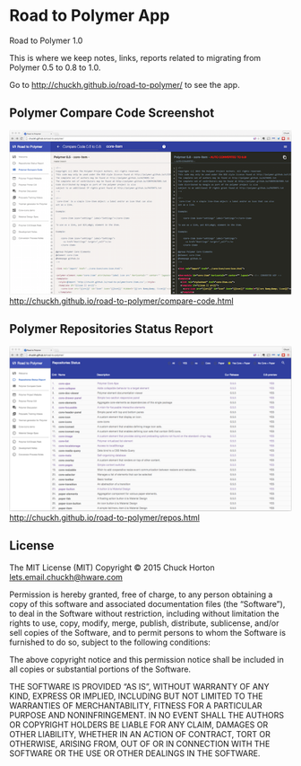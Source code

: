 # Road to Polymer App
Road to Polymer 1.0

This is where we keep notes, links, reports related to migrating from Polymer 0.5 to 0.8 to 1.0.

Go to http://chuckh.github.io/road-to-polymer/ to see the app.

## Polymer Compare Code Screenshot

![alt text](https://github.com/chuckh/road-to-polymer/raw/app/app/images/screenshots/Road-to-Polymer-Compare-Code-800.png "Polymer Compare Code Screenshot")
http://chuckh.github.io/road-to-polymer/compare-code.html

## Polymer Repositories Status Report

![alt text](https://github.com/chuckh/road-to-polymer/blob/app/app/images/screenshots/Road-to-Polymer-Repositories-Status.png "Polymer Repositories Report")
http://chuckh.github.io/road-to-polymer/repos.html

## License

The MIT License (MIT)
Copyright © 2015 Chuck Horton <lets.email.chuckh@hware.com>

Permission is hereby granted, free of charge, to any person obtaining a copy
of this software and associated documentation files (the “Software”), to deal
in the Software without restriction, including without limitation the rights
to use, copy, modify, merge, publish, distribute, sublicense, and/or sell
copies of the Software, and to permit persons to whom the Software is
furnished to do so, subject to the following conditions:

The above copyright notice and this permission notice shall be included in
all copies or substantial portions of the Software.

THE SOFTWARE IS PROVIDED “AS IS”, WITHOUT WARRANTY OF ANY KIND, EXPRESS OR
IMPLIED, INCLUDING BUT NOT LIMITED TO THE WARRANTIES OF MERCHANTABILITY,
FITNESS FOR A PARTICULAR PURPOSE AND NONINFRINGEMENT. IN NO EVENT SHALL THE
AUTHORS OR COPYRIGHT HOLDERS BE LIABLE FOR ANY CLAIM, DAMAGES OR OTHER
LIABILITY, WHETHER IN AN ACTION OF CONTRACT, TORT OR OTHERWISE, ARISING FROM,
OUT OF OR IN CONNECTION WITH THE SOFTWARE OR THE USE OR OTHER DEALINGS IN
THE SOFTWARE.
